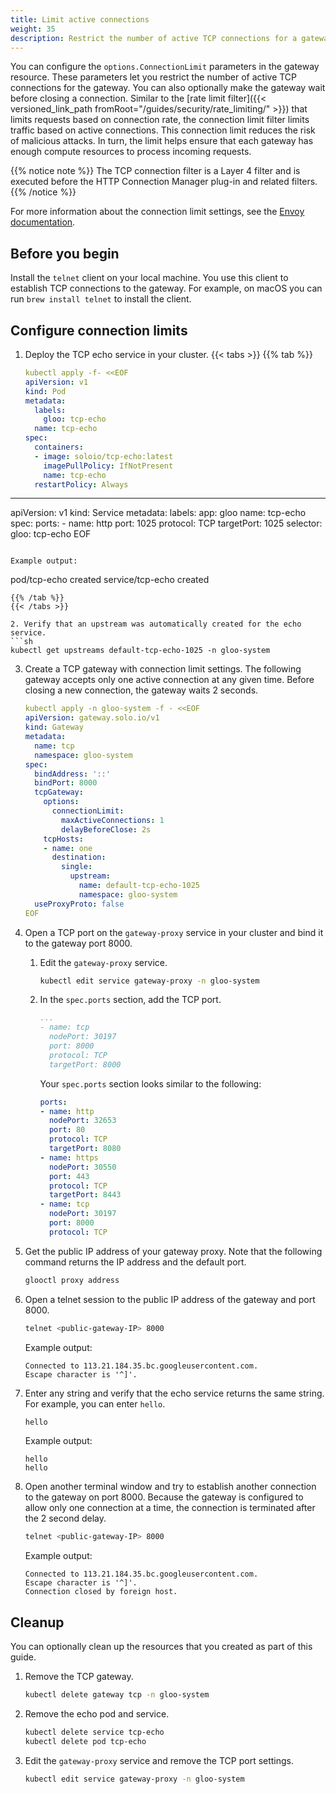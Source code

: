 ```yaml
---
title: Limit active connections
weight: 35
description: Restrict the number of active TCP connections for a gateway. 
---
```


You can configure the `options.ConnectionLimit` parameters in the gateway resource. These parameters let you restrict the number of active TCP connections for the gateway. You can also optionally make the gateway wait before closing a connection. Similar to the [rate limit filter]({{< versioned_link_path fromRoot="/guides/security/rate_limiting/" >}}) that limits requests based on connection rate, the connection limit filter limits traffic based on active connections. This connection limit reduces the risk of malicious attacks. In turn, the limit helps ensure that each gateway has enough compute resources to process incoming requests.

{{% notice note %}}
The TCP connection filter is a Layer 4 filter and is executed before the HTTP Connection Manager plug-in and related filters. 
{{% /notice %}}

For more information about the connection limit settings, see the [Envoy documentation](https://www.envoyproxy.io/docs/envoy/latest/configuration/listeners/network_filters/connection_limit_filter).

## Before you begin

Install the `telnet` client on your local machine. You use this client to establish TCP connections to the gateway. For example, on macOS you can run `brew install telnet` to install the client. 

## Configure connection limits

1. Deploy the TCP echo service in your cluster.
   {{< tabs >}}
   {{% tab %}}
   ```yaml
   kubectl apply -f- <<EOF
   apiVersion: v1
   kind: Pod
   metadata:
     labels:
       gloo: tcp-echo
     name: tcp-echo
   spec:
     containers:
     - image: soloio/tcp-echo:latest
       imagePullPolicy: IfNotPresent
       name: tcp-echo
     restartPolicy: Always
  ---
  apiVersion: v1
   kind: Service
   metadata:
     labels:
       app: gloo
     name: tcp-echo
   spec:
     ports:
     - name: http
       port: 1025
       protocol: TCP
       targetPort: 1025
     selector:
       gloo: tcp-echo
   EOF
   ```

   Example output:
   ```
   pod/tcp-echo created
   service/tcp-echo created
   ```
   {{% /tab %}}
   {{< /tabs >}}

2. Verify that an upstream was automatically created for the echo service.
   ```sh
   kubectl get upstreams default-tcp-echo-1025 -n gloo-system
   ```

3. Create a TCP gateway with connection limit settings. The following gateway accepts only one active connection at any given time. Before closing a new connection, the gateway waits 2 seconds. 
   ```yaml
   kubectl apply -n gloo-system -f - <<EOF
   apiVersion: gateway.solo.io/v1
   kind: Gateway
   metadata:
     name: tcp
     namespace: gloo-system
   spec:
     bindAddress: '::'
     bindPort: 8000
     tcpGateway:
       options:
         connectionLimit:
           maxActiveConnections: 1
           delayBeforeClose: 2s
       tcpHosts:
       - name: one
         destination:
           single:
             upstream:
               name: default-tcp-echo-1025
               namespace: gloo-system
     useProxyProto: false
   EOF
   ```

4. Open a TCP port on the `gateway-proxy` service in your cluster and bind it to the gateway port 8000.
   1. Edit the `gateway-proxy` service. 
      ```sh
      kubectl edit service gateway-proxy -n gloo-system
      ```
   2. In the `spec.ports` section, add the TCP port.
      ```yaml
      ...
      - name: tcp
        nodePort: 30197
        port: 8000
        protocol: TCP
        targetPort: 8000
      ```

      Your `spec.ports` section looks similar to the following:
      ```yaml
      ports:
      - name: http
        nodePort: 32653
        port: 80
        protocol: TCP
        targetPort: 8080
      - name: https
        nodePort: 30550
        port: 443
        protocol: TCP
        targetPort: 8443
      - name: tcp
        nodePort: 30197
        port: 8000
        protocol: TCP
      ```

5. Get the public IP address of your gateway proxy. Note that the following command returns the IP address and the default port. 
   ```sh
   glooctl proxy address
   ```

6. Open a telnet session to the public IP address of the gateway and port 8000.
   ```sh
   telnet <public-gateway-IP> 8000
   ```

   Example output:
   ```
   Connected to 113.21.184.35.bc.googleusercontent.com.
   Escape character is '^]'.
   ```

8. Enter any string and verify that the echo service returns the same string. For example, you can enter `hello`.
   ```sh
   hello
   ```

   Example output:
   ```
   hello
   hello
   ```

9. Open another terminal window and try to establish another connection to the gateway on port 8000. Because the gateway is configured to allow only one connection at a time, the connection is terminated after the 2 second delay. 
   ```sh
   telnet <public-gateway-IP> 8000
   ```

   Example output:
   ```
   Connected to 113.21.184.35.bc.googleusercontent.com.
   Escape character is '^]'.
   Connection closed by foreign host.
   ```

## Cleanup

You can optionally clean up the resources that you created as part of this guide. 

1. Remove the TCP gateway.
   ```sh
   kubectl delete gateway tcp -n gloo-system
   ```

2. Remove the echo pod and service.
   ```sh
   kubectl delete service tcp-echo
   kubectl delete pod tcp-echo
   ```

3. Edit the `gateway-proxy` service and remove the TCP port settings.
   ```sh
   kubectl edit service gateway-proxy -n gloo-system
   ```

